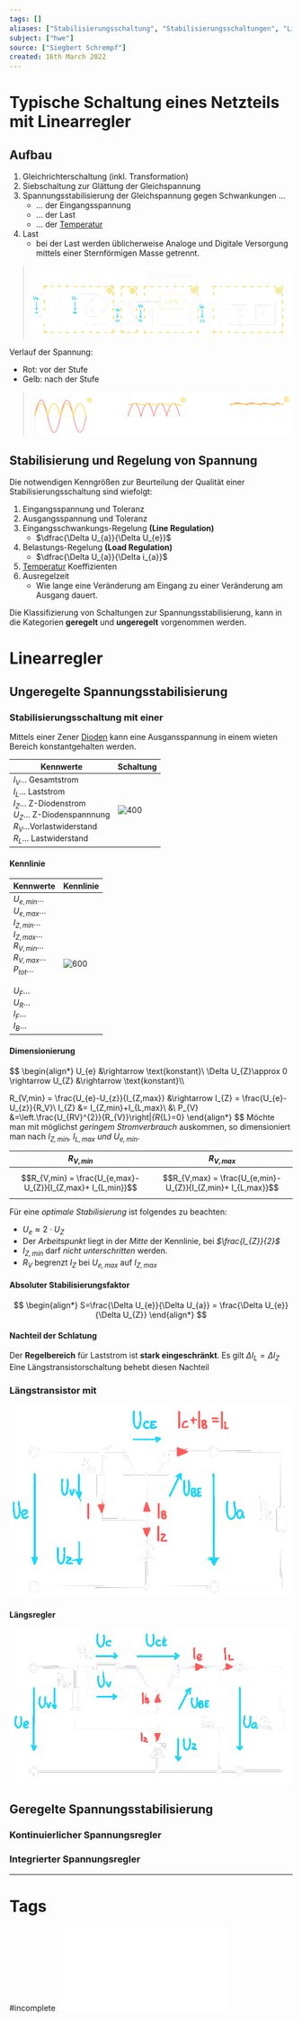 ```yaml
---
tags: []
aliases: ["Stabilisierungsschaltung", "Stabilisierungsschaltungen", "Linearregler"]
subject: ["hwe"]
source: ["Siegbert Schrempf"]
created: 16th March 2022
---
```


# Typische Schaltung eines Netzteils mit Linearregler
## Aufbau
1. Gleichrichterschaltung (inkl. Transformation)
2. Siebschaltung zur Glättung der Gleichspannung
3. Spannungsstabilisierung der Gleichspannung gegen Schwankungen ...
	- ... der Eingangsspannung
	- ... der Last
	- ... der [Temperatur](../../physik/Temperatur%20und%20Teilchenmodell.md) 
4. Last
	- bei der Last werden üblicherweise Analoge und Digitale Versorgung mittels einer Sternförmigen Masse getrennt.

>![Netzteil_sch](../assets/Netzteil_sch.png)

Verlauf der Spannung:
- Rot: vor der Stufe
- Gelb: nach der Stufe

>![zw_spannungen_netzteil](../assets/zw_spannungen_netzteil.png)
## Stabilisierung und Regelung von Spannung
Die notwendigen Kenngrößen zur Beurteilung der Qualität einer Stabilisierungsschaltung sind wiefolgt:
1. Eingangsspannung und Toleranz
2. Ausgangsspannung und Toleranz
3. Eingangsschwankungs-Regelung **(Line Regulation)**
	- $\dfrac{\Delta U_{a}}{\Delta U_{e}}$
4. Belastungs-Regelung **(Load Regulation)**
	- $\dfrac{\Delta U_{a}}{\Delta i_{a}}$
5. [Temperatur](../../physik/Temperatur%20und%20Teilchenmodell.md) Koeffizienten
6.  Ausregelzeit
	- Wie lange eine Veränderung am Eingang zu einer Veränderung am Ausgang dauert.

Die Klassifizierung von Schaltungen zur Spannungsstabilisierung, kann in die Kategorien **geregelt** und **ungeregelt** vorgenommen werden.
# Linearregler
## Ungeregelte Spannungsstabilisierung
### Stabilisierungsschaltung mit einer [](../Dioden.md#Zener-Diode|Zener%20Diode)
Mittels einer Zener [Dioden](../Dioden.md) kann eine Ausgansspannung in einem wieten Bereich konstantgehalten werden.

| Kennwerte                                                                                                           | Schaltung                    |
| ------------------------------------------------------------------------------------------------------------------- | ---------------------------- |
| $I_{V}\dots$ Gesamtstrom <br>$I_{L}\dots$ Laststrom<br>$I_{Z}\dots$ Z-Diodenstrom<br>$U_{Z}\dots$ Z-Diodenspannnung<br>$R_{V}\dots$Vorlastwiderstand<br>$R_{L}\dots$ Lastwiderstand|![400](Z-diode-regler.png%5C) |

#### Kennlinie
| Kennwerte                                                                                                                                                                                      | Kennlinie                   |
| ---------------------------------------------------------------------------------------------------------------------------------------------------------------------------------------------- | --------------------------- |
| $U_{e,min}\dots$<br>$U_{e,max}\dots$<br>$I_{Z,min}\dots$<br>$I_{Z,max}\dots$<br>$R_{V,min}\dots$<br>$R_{V,max}\dots$<br>$P_{tot}\dots$<br><br>$U_{F}\dots$<br>$U_{R}\dots$<br>$I_{F}\dots$<br>$I_{B}\dots$ | ![600](z-d-kennlinie.png%5C) |

#### Dimensionierung
$$
\begin{align*}
	U_{e} &\rightarrow \text{konstant}\\
\Delta U_{Z}\approx 0 \rightarrow U_{Z} &\rightarrow \text{konstant}\\\\

R_{V,min} = \frac{U_{e}-U_{z}}{I_{Z,max}} &\rightarrow I_{Z} = \frac{U_{e}-U_{z}}{R_V}\\
I_{Z} &= I_{Z,min}+I_{L,max}\\
&\\
P_{V} &=\left.\frac{U_{RV}^{2}}{R_{V}}\right|_{R_{L}=0}
\end{align*}
$$
Möchte man mit möglichst *geringem Stromverbrauch* auskommen, so dimensioniert man nach *$I_{Z,min}$, $I_{L,max}$ und $U_{e,min}$*.

| $R_{V,min}$                                                  | $R_{V,max}$ |
| ------------------------------------------------------------ | ----------- |
| $$R_{V,min} = \frac{U_{e,max}-U_{Z}}{I_{Z,max}+ I_{L,min}}$$ |  $$R_{V,max} = \frac{U_{e,min}-U_{Z}}{I_{Z,min}+ I_{L,max}}$$           |

Für eine *optimale Stabilisierung* ist folgendes zu beachten:
- $U_{e}\approx 2\cdot U_{Z}$
- Der *Arbeitspunkt* liegt in der *Mitte* der Kennlinie, bei *$\frac{I_{Z}}{2}$*
- *$I_{Z,min}$* darf *nicht unterschritten* werden.
- *$R_{V}$* begrenzt *$I_{Z}$* bei *$U_{e,max}$* auf *$I_{Z,max}$* 

#### Absoluter Stabilisierungsfaktor
$$
\begin{align*}
S=\frac{\Delta U_{e}}{\Delta U_{a}} = \frac{\Delta U_{e}}{\Delta U_{Z}}
\end{align*}
$$
#### Nachteil der Schlatung
Der **Regelbereich** für Laststrom ist **stark eingeschränkt**.
Es gilt  $\Delta I_{L}=\Delta I_{Z}$
Eine Längstransistorschaltung behebt diesen Nachteil
### Längstransistor mit [](../Dioden.md#Zener%20Diode|Zener%20Diode)
![Laengstransostor2](../assets/Laengstransostor2.png)
#### Längsregler
![Laengstransistor](../assets/Laengstransistor.png)
## Geregelte Spannungsstabilisierung
### Kontinuierlicher Spannungsregler
### Integrierter Spannungsregler

---
# Tags
#incomplete 
![Linearregler](../assets/pdf/Linearregler.pdf)
